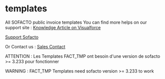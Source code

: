 # templates
All SOFACTO public invoice templates
You can find more helps on our support site : 
[Knowledge Article on Visualforce](https://sofacto.force.com/support/s/article/Explication-de-la-Page-Visualforce-proposee-par-Sofacto-sur-GitHub?language=fr)

[Support Sofacto](https://sofacto.force.com/support/s)

Or Contact us : 
[Sales Contact](mailto:sales@sofacto.com)

ATTENTION :
Les Templates FACT_TMP ont besoin d'une version de sofacto >= 3.233 pour fonctionner

WARNING : 
FACT_TMP Templates need sofacto version >= 3.233 to work